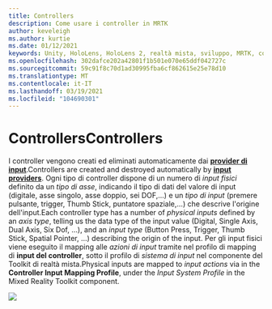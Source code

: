 ```yaml
---
title: Controllers
description: Come usare i controller in MRTK
author: keveleigh
ms.author: kurtie
ms.date: 01/12/2021
keywords: Unity, HoloLens, HoloLens 2, realtà mista, sviluppo, MRTK, controller,
ms.openlocfilehash: 302dafce202a42801f1b501e070e65ddf042727c
ms.sourcegitcommit: 59c91f8c70d1ad30995fba6cf862615e25e78d10
ms.translationtype: MT
ms.contentlocale: it-IT
ms.lasthandoff: 03/19/2021
ms.locfileid: "104690301"
---
```

# <a name="controllers"></a><span data-ttu-id="09940-104">Controllers</span><span class="sxs-lookup"><span data-stu-id="09940-104">Controllers</span></span>

<span data-ttu-id="09940-105">I controller vengono creati ed eliminati automaticamente dai [**provider di input**](input-providers.md).</span><span class="sxs-lookup"><span data-stu-id="09940-105">Controllers are created and destroyed automatically by [**input providers**](input-providers.md).</span></span> <span data-ttu-id="09940-106">Ogni tipo di controller dispone di un numero di *input fisici* definito da un *tipo di asse*, indicando il tipo di dati del valore di input (digitale, asse singolo, asse doppio, sei DOF,...) e un *tipo di input* (premere pulsante, trigger, Thumb Stick, puntatore spaziale,...) che descrive l'origine dell'input.</span><span class="sxs-lookup"><span data-stu-id="09940-106">Each controller type has a number of *physical inputs* defined by an *axis type*, telling us the data type of the input value (Digital, Single Axis, Dual Axis, Six Dof, ...), and an *input type* (Button Press, Trigger, Thumb Stick, Spatial Pointer, ...) describing the origin of the input.</span></span> <span data-ttu-id="09940-107">Per gli input fisici viene eseguito il mapping alle *azioni di input* tramite nel profilo di mapping di **input del controller**, sotto il profilo di *sistema di input* nel componente del Toolkit di realtà mista.</span><span class="sxs-lookup"><span data-stu-id="09940-107">Physical inputs are mapped to *input actions* via in the **Controller Input Mapping Profile**, under the *Input System Profile* in the Mixed Reality Toolkit component.</span></span>

<img src="../images/input/ControllerInputMapping.png" style="max-width:100%;">
